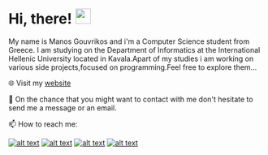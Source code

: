 

<!--instagram-icon-->
[1.1]: https://upload-icon.s3.us-east-2.amazonaws.com/uploads/icons/png/20087062091556105709-32.png (Instagram)
<!--facebook-icon-->
[2.1]: https://upload-icon.s3.us-east-2.amazonaws.com/uploads/icons/png/7407886901556105704-32.png (Facebook)
<!--telegram-icon-->
[3.1]: https://upload-icon.s3.us-east-2.amazonaws.com/uploads/icons/png/1766858341556105723-32.png (Telegram)
<!--gmail-icon-->
[4.1]: https://upload-icon.s3.us-east-2.amazonaws.com/uploads/icons/png/9643300931556105707-32.png (Gmail)






[1]: https://www.instagram.com/manos_gouv/
[2]: https://www.facebook.com/manos.gouvrikos/
[3]: https://t.me/Manosgou
[4]: mailto:manolisgouvrikos@gmail.com




# Hi, there! <img src="https://raw.githubusercontent.com/MartinHeinz/MartinHeinz/master/wave.gif" width="30px">


My name is Manos Gouvrikos and i'm a Computer Science student from Greece. I am studying on the Department of Informatics at the International Hellenic University located in Kavala.Apart of my studies i am  working on various side projects,focused on programming.Feel free to explore them...

🌐 Visit my [website](https://manosgou.herokuapp.com/)

💬 On the chance that you might want to contact with me don't hesitate to send me a message or an email.

📫 How to reach me:

[![alt text][1.1]][1]
[![alt text][2.1]][2]
[![alt text][3.1]][3]
[![alt text][4.1]][4]





